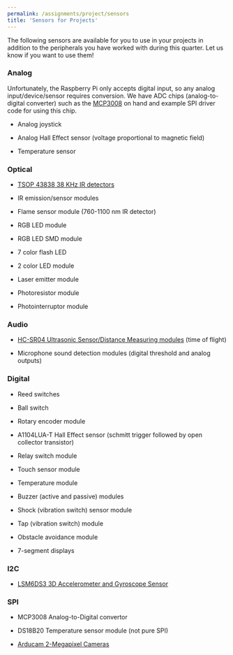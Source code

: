 ```yaml
---
permalink: /assignments/project/sensors
title: 'Sensors for Projects'
---
```


The following sensors are available for you to use in your projects in addition
to the peripherals you have worked with during this quarter. Let us know if
you want to use them!

### Analog

Unfortunately, the Raspberry Pi only accepts digital input, so any analog input/device/sensor requires conversion. We have ADC chips (analog-to-digital converter) such as the [MCP3008](https://www.digikey.com/product-detail/en/microchip-technology/MCP3008-I-P/MCP3008-I-P-ND/319422) on hand and example SPI driver code for using this chip.

<!--
* Rotary potentiomers

* Sliding potentiometers

* Piezo sensors
-->

* Analog joystick

* Analog Hall Effect sensor
(voltage proportional to magnetic field)

* Temperature sensor

### Optical

<!--
* Sharp GP2D12 IR Distance sensors
(voltage proportional to distance)

* [TSAL1600 IR LEDs](http://www.mouser.com/ProductDetail/Vishay-Semiconductors/TSAL6100/?qs=hQ8xas2ojoxzFnfG3K8LcA%3D%3D)

* [LTR-3208E IR Phototransistors](http://www.mouser.com/ProductDetail/Lite-On/LTR-3208E/?qs=CJyu4%2FNIJyr9En4gPmghMw%3D%3D)

* [BPV11 NPN Phototransistors](http://www.mouser.com/ProductDetail/Vishay-Semiconductors/BPV11/?qs=%2Fjqivxn91ccQSntIBLifOQ%3D%3D)

* [BPW77NB NPN Phototransistors](http://www.mouser.com/ProductDetail/Vishay-Semiconductors/BPW77NB/?qs=sGAEpiMZZMs50KUSuyRkpr0bn2hcYGU5%252brfx68goEwU%3d)

* HC_SR501 Infrared PIR Motion sensors
-->

* [TSOP 43838 38 KHz IR detectors](https://www.digikey.com/product-detail/en/vishay-semiconductor-opto-division/TSOP34838/751-1386-5-ND/1768188)

* IR emission/sensor modules

* Flame sensor module (760-1100 nm IR detector)

* RGB LED module

* RGB LED SMD module

* 7 color flash LED

* 2 color LED module

* Laser emitter module

* Photoresistor module

* Photointerruptor module

### Audio

<!--
* Electret microphones 
-->

* [HC-SR04 Ultrasonic Sensor/Distance Measuring modules](https://cdn.sparkfun.com/datasheets/Sensors/Proximity/HCSR04.pdf) (time of flight)

* Microphone sound detection modules (digital threshold and analog outputs)


### Digital

<!--
* Rotary switches
-->

* Reed switches

* Ball switch

* Rotary encoder module

* A1104LUA-T Hall Effect sensor
(schmitt trigger followed by open collector transistor)

* Relay switch module

* Touch sensor module

* Temperature module

* Buzzer (active and passive) modules

* Shock (vibration switch) sensor module

* Tap (vibration switch) module

* Obstacle avoidance module

* 7-segment displays

### I2C

<!--
* [VL6180X Time-of-Flight Distance Sensors](https://www.pololu.com/product/2489)

* [VL53L0X Time-of-Flight Distance Sensors](https://www.pololu.com/product/2490)

* [AltIMU-10 v3 Gyro, Accelerometer, Compass, and Altimeter (L3GD20H, LSM303D, and LPS331AP Carrier)](https://www.pololu.com/product/2469)
-->

* [LSM6DS3 3D Accelerometer and Gyroscope Sensor](https://www.digikey.com/catalog/en/partgroup/sparkfun-6-degrees-of-freedom-breakout-board-lsm6ds3/58635)


### SPI

* MCP3008 Analog-to-Digital convertor

* DS18B20 Temperature sensor module (not pure SPI)

* [Arducam 2-Megapixel Cameras](http://www.amazon.com/gp/product/B012UXNDOY)

<!--
* HC595 SIPO shift registers (for output)

* HC165 PISO shift registers (for input)

* MCP4921 Digital-to-Analog convertor

* MCP4922 Dual Digital-to-Analog convertor

* MCP4162 Digital potentiometer
-->

